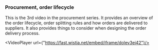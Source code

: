 ### Procurement, order lifecycle

This is the 3rd video in the procurement series. It provides an overview of the order lifecycle, order splitting rules and how orders are delivered to suppliers. It also provides things to consider when designing the order delivery process. 

<VideoPlayer url={"https://fast.wistia.net/embed/iframe/dolev3ei42"}/>
